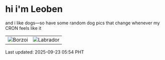 # hi i'm Leoben

and i like dogs—so have some random dog pics that change whenever my CRON feels like it

|  |  |
|--------|----------|
| ![Borzoi](https://random-dog-vercel.vercel.app/api/random-borzoi?v=1758578062) | ![Labrador](https://random-dog-vercel.vercel.app/api/random-labrador?v=1758578062) |

Last updated: 2025-09-23 05:54 PHT
